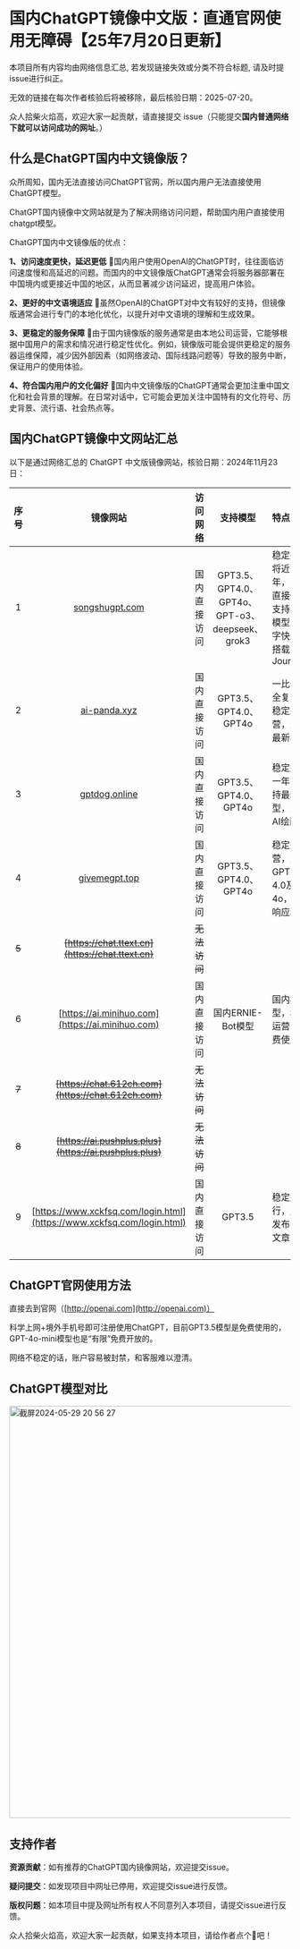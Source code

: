 # 国内ChatGPT镜像中文版：直通官网使用无障碍【25年7月20日更新】

本项目所有内容均由网络信息汇总, 若发现链接失效或分类不符合标题, 请及时提issue进行纠正。

无效的链接在每次作者核验后将被移除，最后核验日期：2025-07-20。

众人拾柴火焰高，欢迎大家一起贡献，请直接提交 issue（只能提交**国内普通网络下就可以访问成功的网址**。）

## 什么是ChatGPT国内中文镜像版？
众所周知，国内无法直接访问ChatGPT官网，所以国内用户无法直接使用ChatGPT模型。

ChatGPT国内镜像中文网站就是为了解决网络访问问题，帮助国内用户直接使用chatgpt模型。

ChatGPT国内中文镜像版的优点：

**1、访问速度更快，延迟更低** 🌟国内用户使用OpenAI的ChatGPT时，往往面临访问速度慢和高延迟的问题。而国内的中文镜像版ChatGPT通常会将服务器部署在中国境内或更接近中国的地区，从而显著减少访问延迟，提高用户体验。

**2、更好的中文语境适应** 🌟虽然OpenAI的ChatGPT对中文有较好的支持，但镜像版通常会进行专门的本地化优化，以提升对中文语境的理解和生成效果。

**3、更稳定的服务保障** 🌟由于国内镜像版的服务通常是由本地公司运营，它能够根据中国用户的需求和情况进行稳定性优化。例如，镜像版可能会提供更稳定的服务器运维保障，减少因外部因素（如网络波动、国际线路问题等）导致的服务中断，保证用户的使用体验。

**4、符合国内用户的文化偏好** 🌟国内中文镜像版的ChatGPT通常会更加注重中国文化和社会背景的理解。在日常对话中，它可能会更加关注中国特有的文化符号、历史背景、流行语、社会热点等。

## 国内ChatGPT镜像中文网站汇总
以下是通过网络汇总的 ChatGPT 中文版镜像网站，核验日期：2024年11月23日：

|序号|镜像网站|访问网络|支持模型|特点|
|:---:|:---:|:----:|:----:|:--|
| 1 | [songshugpt.com](songshugpt.com) | 国内直接访问 | GPT3.5、GPT4.0、GPT4o、GPT-o3、deepseek、grok3|稳定运营将近两年，国内直接使用支持最新模型，吐字快速，搭载Mid-Journey
| 2 | [ai-panda.xyz](ai-panda.xyz) | 国内直接访问 |GPT3.5、GPT4.0、GPT4o|一比一完全复刻，稳定运营，支持最新模型
| 3 | [gptdog.online](gptdog.online)|国内直接访问|GPT3.5、GPT4.0、GPT4o|稳定运营一年，支持最新模型，支持AI绘画
| 4 | [givemegpt.top](givemegpt.top)|国内直接访问|GPT3.5、GPT4.0、GPT4o|稳定运营，支持GPT3.5、4.0及4o，客服响应积极
|~~5~~| ~~[https://chat.ttext.cn](https://chat.ttext.cn)~~|~~无法访问~~|
| 6 | [https://ai.minihuo.com](https://ai.minihuo.com)|国内直接访问|国内ERNIE-Bot模型|国内模型，稳定运营，免费使用
| ~~7~~ | ~~[https://chat.612ch.com](https://chat.612ch.com)~~|~~无法访问~~
|~~8~~|~~[https://ai.pushplus.plus](https://ai.pushplus.plus)~~|~~无法访问~~
| 9 | [https://www.xckfsq.com/login.html](https://www.xckfsq.com/login.html)|国内直接访问|GPT3.5|稳定运行，用户发布问答文章

## ChatGPT官网使用方法
直接去到官网（[http://openai.com](http://openai.com)）

科学上网+境外手机号即可注册使用ChatGPT，目前GPT3.5模型是免费使用的，GPT-4o-mini模型也是“有限”免费开放的。

网络不稳定的话，账户容易被封禁，和客服难以澄清。

## ChatGPT模型对比
<img width="737" alt="截屏2024-05-29 20 56 27" src="https://github.com/user-attachments/assets/7d8f493d-af1a-4440-a14f-cdb537367d43">

## 支持作者

**资源贡献**：如有推荐的ChatGPT国内镜像网站，欢迎提交issue。

**疑问提交**：如发现项目中网址已停用，欢迎提交issue进行反馈。

**版权问题**：如本项目中提及网址所有权人不同意列入本项目，请提交issue进行反馈。

众人拾柴火焰高，欢迎大家一起贡献，如果支持本项目，请给作者点个🌟吧！
